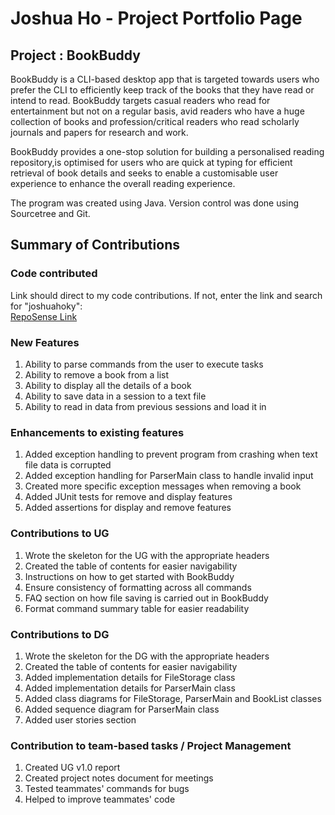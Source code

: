 # Joshua Ho - Project Portfolio Page

## Project : BookBuddy
BookBuddy is a CLI-based desktop app that is targeted towards users who prefer the CLI to efficiently keep track of the books that
they have read or intend to read. BookBuddy targets casual readers who read for entertainment but not on a regular basis, avid readers
who have a huge collection of books and profession/critical readers who read scholarly journals and papers for research and work.

BookBuddy provides a one-stop solution for building a personalised reading repository,is optimised for users who are quick at typing for
efficient retrieval of book details and seeks to enable a customisable user experience to enhance the overall reading experience.

The program was created using Java. Version control was done using Sourcetree and Git.

## Summary of Contributions

### Code contributed
Link should direct to my code contributions. If not, enter the link and search for "joshuahoky":  
[RepoSense Link](https://nus-cs2113-ay2324s2.github.io/tp-dashboard/?search=&sort=groupTitle&sortWithin=title&timeframe=commit&mergegroup=&groupSelect=groupByRepos&breakdown=true&checkedFileTypes=docs~functional-code~test-code~other&since=2024-02-23&tabOpen=true&tabType=authorship&tabAuthor=Joshuahoky&tabRepo=AY2324S2-CS2113-F15-4%2Ftp%5Bmaster%5D&authorshipIsMergeGroup=false&authorshipFileTypes=docs~functional-code~test-code&authorshipIsBinaryFileTypeChecked=false&authorshipIsIgnoredFilesChecked=false)

### New Features 
1. Ability to parse commands from the user to execute tasks
2. Ability to remove a book from a list
3. Ability to display all the details of a book
4. Ability to save data in a session to a text file
5. Ability to read in data from previous sessions and load it in

### Enhancements to existing features
1. Added exception handling to prevent program from crashing when text file data is corrupted
2. Added exception handling for ParserMain class to handle invalid input
3. Created more specific exception messages when removing a book
4. Added JUnit tests for remove and display features
5. Added assertions for display and remove features

### Contributions to UG
1. Wrote the skeleton for the UG with the appropriate headers
2. Created the table of contents for easier navigability
3. Instructions on how to get started with BookBuddy
4. Ensure consistency of formatting across all commands
5. FAQ section on how file saving is carried out in BookBuddy
6. Format command summary table for easier readability

### Contributions to DG
1. Wrote the skeleton for the DG with the appropriate headers
2. Created the table of contents for easier navigability
3. Added implementation details for FileStorage class
4. Added implementation details for ParserMain class
5. Added class diagrams for FileStorage, ParserMain and BookList classes
6. Added sequence diagram for ParserMain class
7. Added user stories section

### Contribution to team-based tasks / Project Management
1. Created UG v1.0 report
2. Created project notes document for meetings
3. Tested teammates' commands for bugs
4. Helped to improve teammates' code 

